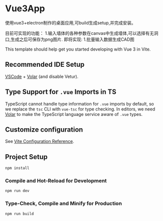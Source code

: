 # Vue3App
使用vue3+electron制作的桌面应用,可build生成setup,并完成安装。

目前可实现的功能：
  1.输入墙体的各种参数在canvas中生成墙体,可以选择有无洞口,生成之后可保存为png图片.
即将实现:
  1.批量输入数据生成CAD图










This template should help get you started developing with Vue 3 in Vite.

## Recommended IDE Setup

[VSCode](https://code.visualstudio.com/) + [Volar](https://marketplace.visualstudio.com/items?itemName=Vue.volar) (and disable Vetur).

## Type Support for `.vue` Imports in TS

TypeScript cannot handle type information for `.vue` imports by default, so we replace the `tsc` CLI with `vue-tsc` for type checking. In editors, we need [Volar](https://marketplace.visualstudio.com/items?itemName=Vue.volar) to make the TypeScript language service aware of `.vue` types.

## Customize configuration

See [Vite Configuration Reference](https://vitejs.dev/config/).

## Project Setup

```sh
npm install
```

### Compile and Hot-Reload for Development

```sh
npm run dev
```

### Type-Check, Compile and Minify for Production

```sh
npm run build
```
